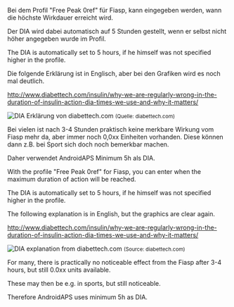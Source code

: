 Bei dem Profil "Free Peak 0ref" für Fiasp, kann eingegeben werden, wann die höchste Wirkdauer erreicht wird.

Der DIA wird dabei automatisch auf 5 Stunden gestellt, wenn er selbst nicht höher angegeben wurde im Profil.





The DIA is automatically set to 5 hours, if he himself was not specified higher in the profile.


Die folgende Erklärung ist in  Englisch, aber bei den Grafiken wird es noch mal deutlich.

http://www.diabettech.com/insulin/why-we-are-regularly-wrong-in-the-duration-of-insulin-action-dia-times-we-use-and-why-it-matters/

![DIA Erklärung von diabettech.com](https://i1.wp.com/www.diabettech.com/wp-content/uploads/2017/07/DIA-Clamp.jpg?w=892)
<small>(Quelle: diabettech.com)</small>

Bei vielen ist nach 3-4 Stunden praktisch keine merkbare Wirkung vom Fiasp mehr da, aber immer noch 0,0xx Einheiten vorhanden.
Diese können dann z.B. bei Sport sich doch noch bemerkbar machen.

Daher verwendet AndroidAPS Minimum 5h als DIA.





With the profile "Free Peak 0ref" for Fiasp, you can enter when the maximum duration of action will be reached.

The DIA is automatically set to 5 hours, if he himself was not specified higher in the profile.

The following explanation is in English, but the graphics are clear again.

http://www.diabettech.com/insulin/why-we-are-regularly-wrong-in-the-duration-of-insulin-action-dia-times-we-use-and-why-it-matters/

![DIA explanation from diabettech.com](https://i1.wp.com/www.diabettech.com/wp-content/uploads/2017/07/DIA-Clamp.jpg?w=892)
<small>(Source: diabettech.com)</small>

For many, there is practically no noticeable effect from the Fiasp after 3-4 hours, but still 0.0xx units available.

These may then be e.g. in sports, but still noticeable.

Therefore AndroidAPS uses minimum 5h as DIA.

